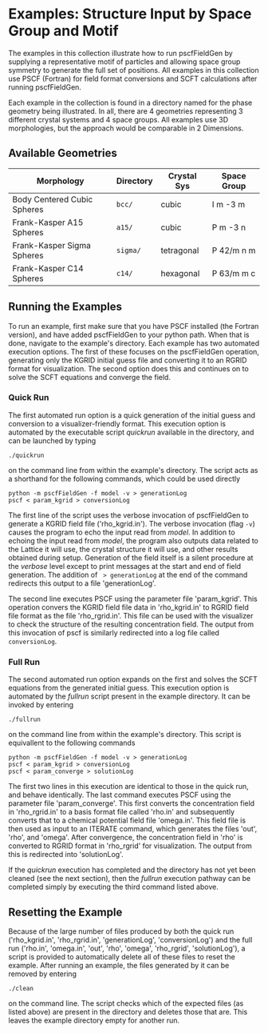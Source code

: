 # Examples: Structure Input by Space Group and Motif

The examples in this collection illustrate how to run pscfFieldGen by
supplying a representative motif of particles and allowing space group
symmetry to generate the full set of positions.
All examples in this collection use PSCF (Fortran) for
field format conversions and SCFT calculations after running pscfFieldGen.

Each example in the collection is found in a directory named for the phase
geometry being illustrated. In all, there are 4 geometries representing
3 different crystal systems and 4 space groups. All examples use 3D morphologies,
but the approach would be comparable in 2 Dimensions.

## Available Geometries

Morphology                      | Directory | Crystal Sys   | Space Group
----------------------------    | --------- | ------------  | -----------
Body Centered Cubic Spheres     | `bcc/`    | cubic         | I m -3 m
Frank-Kasper A15 Spheres        | `a15/`    | cubic         | P m -3 n
Frank-Kasper Sigma Spheres      | `sigma/`  | tetragonal    | P 42/m n m
Frank-Kasper C14 Spheres        | `c14/`    | hexagonal     | P 63/m m c

## Running the Examples

To run an example, first make sure that you have PSCF installed (the Fortran
version), and have added pscfFieldGen to your python path.
When that is done, navigate to the example's directory. Each example has two
automated execution options. The first of these focuses on the pscfFieldGen 
operation, generating only the KGRID initial guess file and converting it to
an RGRID format for visualization. The second option does this and
continues on to solve the SCFT equations and converge the field.

### Quick Run

The first automated run option is a quick generation of the initial guess and
conversion to a visualizer-friendly format. This execution option is automated
by the executable script *quickrun* available in the directory, and can be launched
by typing

```
./quickrun
```

on the command line from within the example's directory. 
The script acts as a shorthand for the following
commands, which could be used directly

```
python -m pscfFieldGen -f model -v > generationLog
pscf < param_kgrid > conversionLog
```

The first line of the script uses the verbose invocation of pscfFieldGen
to generate a KGRID field file ('rho_kgrid.in'). The verbose invocation 
(flag `-v`) causes the program to echo the input read from *model*.
In addition to echoing the input read from *model*, the program also
outputs data related to the Lattice it will use, 
the crystal structure it will use, and other results obtained during setup.
Generation of the field itself is a silent procedure at the *verbose* level
except to print messages at the start and end of field generation.
The addition of ` > generationLog`
at the end of the command redirects this output to a file 'generationLog'.

The second line executes PSCF using the parameter file 'param_kgrid'.
This operation convers the KGRID field file data in 'rho_kgrid.in' to
RGRID field file format as the file 'rho_rgrid.in'. This file can be used 
with the visualizer to check the structure of the resulting concentration
field. The output from this invocation of pscf is similarly redirected
into a log file called `conversionLog`.

### Full Run

The second automated run option expands on the first and solves the
SCFT equations from the generated initial guess. This execution option
is automated by the *fullrun* script present in the example directory.
It can be invoked by entering

```
./fullrun
```

on the command line from within the example's directory. 
This script is equivallent to the following commands

```
python -m pscfFieldGen -f model -v > generationLog
pscf < param_kgrid > conversionLog
pscf < param_converge > solutionLog
```

The first two lines in this execution are identical to those 
in the quick run, and behave identically.
The last command executes PSCF using the parameter file 
'param_converge'. This first converts the concentration field
in 'rho_rgrid.in' to a basis format file called 'rho.in' and
subsequently converts that to a chemical potential 
field file 'omega.in'. This field file is then used as input to
an ITERATE command, which generates the files 'out', 'rho', and
'omega'. After convergence, the concentration field in 'rho' is 
converted to RGRID format in 'rho_rgrid' for visualization.
The output from this is redirected into 'solutionLog'.

If the *quickrun* execution has completed and the directory
has not yet been cleaned (see the next section), then the
*fullrun* execution pathway can be completed simply by executing
the third command listed above.

## Resetting the Example

Because of the large number of files produced by both the quick
run ('rho_kgrid.in', 'rho_rgrid.in', 'generationLog', 'conversionLog')
and the full run ('rho.in', 'omega.in', 'out', 'rho', 'omega', 'rho_rgrid', 'solutionLog'),
a script is provided to automatically delete all of these files to reset
the example.
After running an example, the files generated by it can
be removed by entering 

```
./clean
```

on the command line. The script checks which of the expected files
(as listed above) are present in the directory and deletes those that
are. This leaves the example directory empty for another run.

